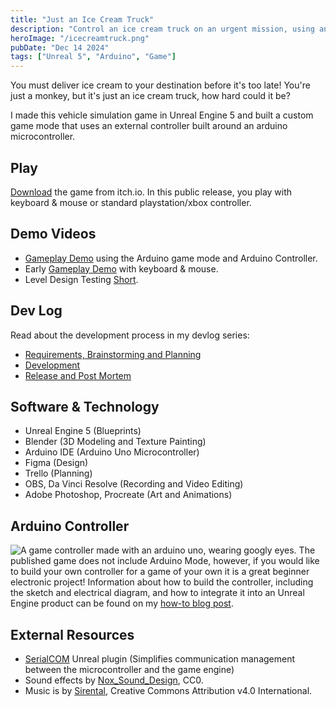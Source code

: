 ```yaml
---
title: "Just an Ice Cream Truck"
description: "Control an ice cream truck on an urgent mission, using an arduino board as an external controller. Built using Arduino Uno, Blender, and Unreal Engine 5."
heroImage: "/icecreamtruck.png"
pubDate: "Dec 14 2024"
tags: ["Unreal 5", "Arduino", "Game"]
---
```


You must deliver ice cream to your destination before it's too late! You're just a monkey, but it's just an ice cream truck, how hard could it be?

I made this vehicle simulation game in Unreal Engine 5 and built a custom game mode that uses an external controller built around an arduino microcontroller.

## Play

<a href="https://angelic-garbage.itch.io/just-an-ice-cream-truck" target="_blank">Download</a> the game from itch.io. In this public release, you play with keyboard & mouse or standard playstation/xbox controller.

## Demo Videos

- <a href="https://youtu.be/Hjc5tV3f0QY?si=WuM0q9pFDS251BYQ" target="_blank">Gameplay Demo</a> using the Arduino game mode and Arduino Controller.
- Early <a href="https://youtu.be/Zl43jH7CGN8?si=a84laTaDrW_uu66t" target="_blank">Gameplay Demo</a> with keyboard & mouse.
- Level Design Testing <a href="https://www.youtube.com/shorts/Zvw_w7rCciU" target="_blank">Short</a>.

## Dev Log

Read about the development process in my devlog series:

- <a href="" target="_blank">Requirements, Brainstorming and Planning</a>
- <a href="" target="_blank">Development</a>
- <a href="" target="_blank">Release and Post Mortem</a>

## Software & Technology

- Unreal Engine 5 (Blueprints)
- Blender (3D Modeling and Texture Painting)
- Arduino IDE (Arduino Uno Microcontroller)
- Figma (Design)
- Trello (Planning)
- OBS, Da Vinci Resolve (Recording and Video Editing)
- Adobe Photoshop, Procreate (Art and Animations)

## Arduino Controller

![A game controller made with an arduino uno, wearing googly eyes.](/arlan.jpeg)
The published game does not include Arduino Mode, however, if you would like to build your own controller for a game of your own it is a great beginner electronic project! Information about how to build the controller, including the sketch and electrical diagram, and how to integrate it into an Unreal Engine product can be found on my <a href="" target="_blank">how-to blog post</a>.

## External Resources

- <a href="https://github.com/videofeedback/Unreal_Engine_SerialCOM_Plugin" target="_blank">SerialCOM</a> Unreal plugin (Simplifies communication management between the microcontroller and the game engine)
- Sound effects by <a href="https://nox-sound-design.itch.io/essentials-series-sfx-nox-sound" target="_blank">Nox_Sound_Design</a>, CC0.
- Music is by <a href="https://sirental.itch.io/farming-game-music" target="_blank">Sirental</a>, Creative Commons Attribution v4.0 International.
